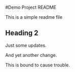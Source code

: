 #Demo Project README

This is a simple readme file

## Heading 2

Just some updates.

And yet another change.

This is bound to cause trouble.

